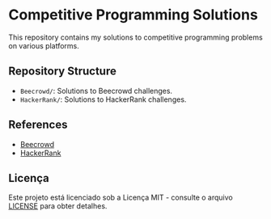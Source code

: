 # Competitive Programming Solutions
This repository contains my solutions to competitive programming problems on various platforms.

## Repository Structure

- `Beecrowd/`: Solutions to Beecrowd challenges.
- `HackerRank/`: Solutions to HackerRank challenges.

## References

- [Beecrowd](https://beecrowd.org/)
- [HackerRank](https://www.hackerrank.com/)

## Licença

Este projeto está licenciado sob a Licença MIT - consulte o arquivo [LICENSE](LICENSE) para obter detalhes.
